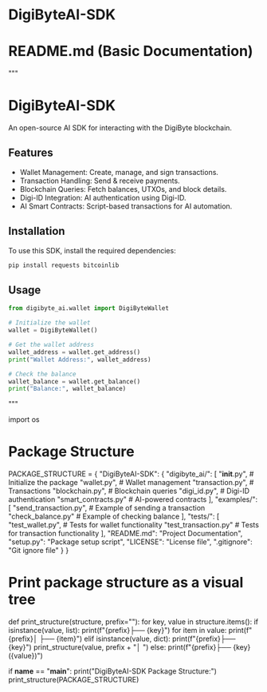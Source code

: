 # DigiByteAI-SDK

# README.md (Basic Documentation)
"""
# DigiByteAI-SDK
An open-source AI SDK for interacting with the DigiByte blockchain.

## Features
- Wallet Management: Create, manage, and sign transactions.
- Transaction Handling: Send & receive payments.
- Blockchain Queries: Fetch balances, UTXOs, and block details.
- Digi-ID Integration: AI authentication using Digi-ID.
- AI Smart Contracts: Script-based transactions for AI automation.

## Installation
To use this SDK, install the required dependencies:
```bash
pip install requests bitcoinlib
```

## Usage
```python
from digibyte_ai.wallet import DigiByteWallet

# Initialize the wallet
wallet = DigiByteWallet()

# Get the wallet address
wallet_address = wallet.get_address()
print("Wallet Address:", wallet_address)

# Check the balance
wallet_balance = wallet.get_balance()
print("Balance:", wallet_balance)
```
"""

import os

# Package Structure
PACKAGE_STRUCTURE = {
    "DigiByteAI-SDK": {
        "digibyte_ai/": [
            "__init__.py",  # Initialize the package
            "wallet.py",  # Wallet management
            "transaction.py",  # Transactions
            "blockchain.py",  # Blockchain queries
            "digi_id.py",  # Digi-ID authentication
            "smart_contracts.py"  # AI-powered contracts
        ],
        "examples/": [
            "send_transaction.py",  # Example of sending a transaction
            "check_balance.py"  # Example of checking balance
        ],
        "tests/": [
            "test_wallet.py",  # Tests for wallet functionality
            "test_transaction.py"  # Tests for transaction functionality
        ],
        "README.md": "Project Documentation",
        "setup.py": "Package setup script",
        "LICENSE": "License file",
        ".gitignore": "Git ignore file"
    }
}

# Print package structure as a visual tree
def print_structure(structure, prefix=""):
    for key, value in structure.items():
        if isinstance(value, list):
            print(f"{prefix}├── {key}")
            for item in value:
                print(f"{prefix}│   ├── {item}")
        elif isinstance(value, dict):
            print(f"{prefix}├── {key}")
            print_structure(value, prefix + "│   ")
        else:
            print(f"{prefix}├── {key} ({value})")

if __name__ == "__main__":
    print("DigiByteAI-SDK Package Structure:")
    print_structure(PACKAGE_STRUCTURE)
